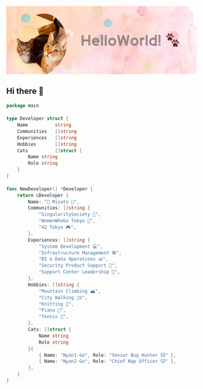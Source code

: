 ![](images/cover.png)

## Hi there 👋

```go
package main

type Developer struct {
    Name          string
    Communities   []string
    Experiences   []string
    Hobbies       []string
    Cats          []struct {
        Name string
        Role string
    }
}

func NewDeveloper() *Developer {
    return &Developer {
        Name: "👵 Misato 👵",
        Communities: []string {
            "SingularitySociety 🚀",
            "WomenWhoGo Tokyo 🦫",
            "42 Tokyo 🎮",
        },
        Experiences: []string {
            "System Development 💻",
            "Infrastructure Management 🛠️",
            "BI & Data Operations 📊",
            "Security Product Support 🔐",
            "Support Center Leadership 🎯",
        },
        Hobbies: []string {
            "Mountain Climbing 🏔️",
            "City Walking 🚶‍♀️",
            "Knitting 🧶",
            "Piano 🎹",
            "Tennis 🎾",
        },
        Cats: []struct {
            Name string
            Role string
        }{
            { Name: "Nyan1-Go", Role: "Senior Bug Hunter 🐱" },
            { Name: "Nyan2-Go", Role: "Chief Nap Officer 🐱" },
        },
    }
}
```

<!--
**mikkegt/mikkegt** is a ✨ _special_ ✨ repository because its `README.md` (this file) appears on your GitHub profile.

Here are some ideas to get you started:

- 🔭 I’m currently working on ...
- 🌱 I’m currently learning ...
- 👯 I’m looking to collaborate on ...
- 🤔 I’m looking for help with ...
- 💬 Ask me about ...
- 📫 How to reach me: ...
- 😄 Pronouns: ...
- ⚡ Fun fact: ...
-->
